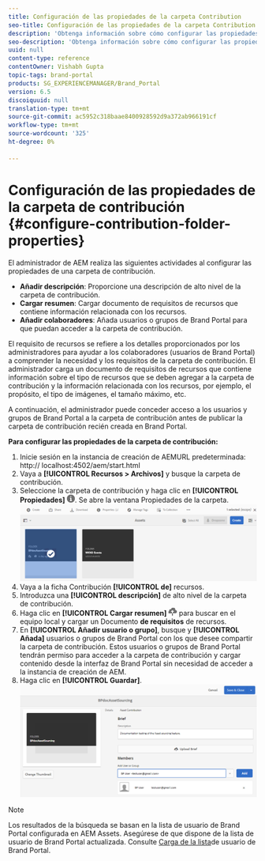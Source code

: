 ```yaml
---
title: Configuración de las propiedades de la carpeta Contribution
seo-title: Configuración de las propiedades de la carpeta Contribution
description: 'Obtenga información sobre cómo configurar las propiedades de una carpeta de contribución en AEM Assets. '
seo-description: 'Obtenga información sobre cómo configurar las propiedades de una carpeta de contribución en AEM Assets. '
uuid: null
content-type: reference
contentOwner: Vishabh Gupta
topic-tags: brand-portal
products: SG_EXPERIENCEMANAGER/Brand_Portal
version: 6.5
discoiquuid: null
translation-type: tm+mt
source-git-commit: ac5952c318baae8400928592d9a372ab966191cf
workflow-type: tm+mt
source-wordcount: '325'
ht-degree: 0%

---
```



# Configuración de las propiedades de la carpeta de contribución {#configure-contribution-folder-properties}

El administrador de AEM realiza las siguientes actividades al configurar las propiedades de una carpeta de contribución.

* **Añadir descripción**: Proporcione una descripción de alto nivel de la carpeta de contribución.
* **Cargar resumen**:  Cargar documento de requisitos de recursos que contiene información relacionada con los recursos.
* **Añadir colaboradores**: Añada usuarios o grupos de Brand Portal para que puedan acceder a la carpeta de contribución.

El requisito de recursos se refiere a los detalles proporcionados por los administradores para ayudar a los colaboradores (usuarios de Brand Portal) a comprender la necesidad y los requisitos de la carpeta de contribución. El administrador carga un documento de requisitos de recursos que contiene información sobre el tipo de recursos que se deben agregar a la carpeta de contribución y la información relacionada con los recursos, por ejemplo, el propósito, el tipo de imágenes, el tamaño máximo, etc.

A continuación, el administrador puede conceder acceso a los usuarios y grupos de Brand Portal a la carpeta de contribución antes de publicar la carpeta de contribución recién creada en Brand Portal.

**Para configurar las propiedades de la carpeta de contribución:**
1. Inicie sesión en la instancia de creación de AEMURL predeterminada: http:// localhost:4502/aem/start.html
1. Vaya a **[!UICONTROL Recursos > Archivos]** y busque la carpeta de contribución.
1. Seleccione la carpeta de contribución y haga clic en **[!UICONTROL Propiedades]** ![](assets/properties.png). Se abre la ventana Propiedades de la carpeta.
   ![](assets/contribution-folder-property1.png)
1. Vaya a la ficha Contribución **[!UICONTROL de]** recursos.
1. Introduzca una **[!UICONTROL descripción]** de alto nivel de la carpeta de contribución.
1. Haga clic en **[!UICONTROL Cargar resumen]** ![](assets/upload.png) para buscar en el equipo local y cargar un Documento **de requisitos** de recursos.
1. En **[!UICONTROL Añadir usuario o grupo]**, busque y **[!UICONTROL Añada]** usuarios o grupos de Brand Portal con los que desee compartir la carpeta de contribución.
Estos usuarios o grupos de Brand Portal tendrán permiso para acceder a la carpeta de contribución y cargar contenido desde la interfaz de Brand Portal sin necesidad de acceder a la instancia de creación de AEM.
1. Haga clic en **[!UICONTROL Guardar]**.
   ![](assets/contribution-folder-property2.png)

>[!NOTE]
>
>Los resultados de la búsqueda se basan en la lista de usuario de Brand Portal configurada en AEM Assets. Asegúrese de que dispone de la lista de usuario de Brand Portal actualizada. Consulte [Carga de la lista](brand-portal-configure-asset-sourcing.md)de usuario de Brand Portal.

